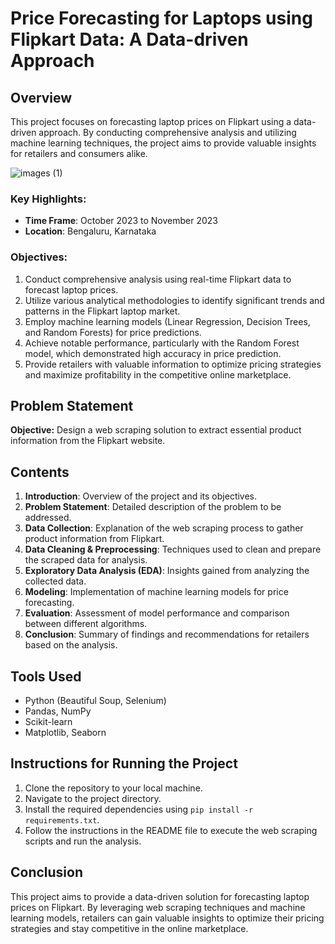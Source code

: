 # Price Forecasting for Laptops using Flipkart Data: A Data-driven Approach

## Overview

This project focuses on forecasting laptop prices on Flipkart using a data-driven approach. By conducting comprehensive analysis and utilizing machine learning techniques, the project aims to provide valuable insights for retailers and consumers alike.

![images (1)](https://github.com/vishnu55510/Flipkart_laptop/assets/162179720/f4d406c8-e616-487f-bc78-6deed416b4da)

### Key Highlights:

- **Time Frame**: October 2023 to November 2023
- **Location**: Bengaluru, Karnataka

### Objectives:

1. Conduct comprehensive analysis using real-time Flipkart data to forecast laptop prices.
2. Utilize various analytical methodologies to identify significant trends and patterns in the Flipkart laptop market.
3. Employ machine learning models (Linear Regression, Decision Trees, and Random Forests) for price predictions.
4. Achieve notable performance, particularly with the Random Forest model, which demonstrated high accuracy in price prediction.
5. Provide retailers with valuable information to optimize pricing strategies and maximize profitability in the competitive online marketplace.

## Problem Statement

**Objective:** Design a web scraping solution to extract essential product information from the Flipkart website.

## Contents

1. **Introduction**: Overview of the project and its objectives.
2. **Problem Statement**: Detailed description of the problem to be addressed.
3. **Data Collection**: Explanation of the web scraping process to gather product information from Flipkart.
4. **Data Cleaning & Preprocessing**: Techniques used to clean and prepare the scraped data for analysis.
5. **Exploratory Data Analysis (EDA)**: Insights gained from analyzing the collected data.
6. **Modeling**: Implementation of machine learning models for price forecasting.
7. **Evaluation**: Assessment of model performance and comparison between different algorithms.
8. **Conclusion**: Summary of findings and recommendations for retailers based on the analysis.

## Tools Used

- Python (Beautiful Soup, Selenium)
- Pandas, NumPy
- Scikit-learn
- Matplotlib, Seaborn


## Instructions for Running the Project

1. Clone the repository to your local machine.
2. Navigate to the project directory.
3. Install the required dependencies using `pip install -r requirements.txt`.
4. Follow the instructions in the README file to execute the web scraping scripts and run the analysis.

## Conclusion

This project aims to provide a data-driven solution for forecasting laptop prices on Flipkart. By leveraging web scraping techniques and machine learning models, retailers can gain valuable insights to optimize their pricing strategies and stay competitive in the online marketplace.
